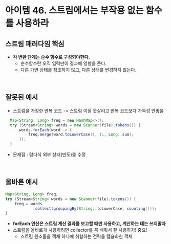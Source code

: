 # 아이템 46. 스트림에서는 부작용 없는 함수를 사용하라

## 스트림 패러다임 핵심
- __각 변환 단계는 순수 함수로 구성되야한다.__
  - 순수함수란 오직 입력만이 결과에 영향을 준다.
  - 다른 가변 상태를 참조하지 않고, 다른 상태를 변경하지 않는다.

<br/>

## 잘못된 예시
- 스트림을 가장한 반복 코드 -> 스트림 이점 못살리고 반복 코드보다 가독성 안좋음
```java
  Map<String, Long> freq = new HashMap<>();
  try (Stream<String> words = new Scanner(file).tokens()) {
      words.forEach(word -> {
          freq.merge(word.toLowerCase(), 1L, Long::sum);
      });
  }
```
- 문제점 : 람다식 외부 상태(빈도)를 수정

<br/>

## 올바른 예시
```java
Map<String, Long> freq;
try (Stream<String> words = new Scanner(file).tokens()) {
    freq = words
            .collect(groupingBy(String::toLowerCase, counting()));
}
```
- __forEach 연산은 스트림 계산 결과를 보고할 때만 사용하고, 계산하는 데는 쓰지말자__
- 스트림을 올바르게 사용하려면 collector를 꼭 배워서 잘 사용하자! 중요!
  - 스트림 원소들을 객체 하나에 취합하는 전략을 캡슐화한 객체
